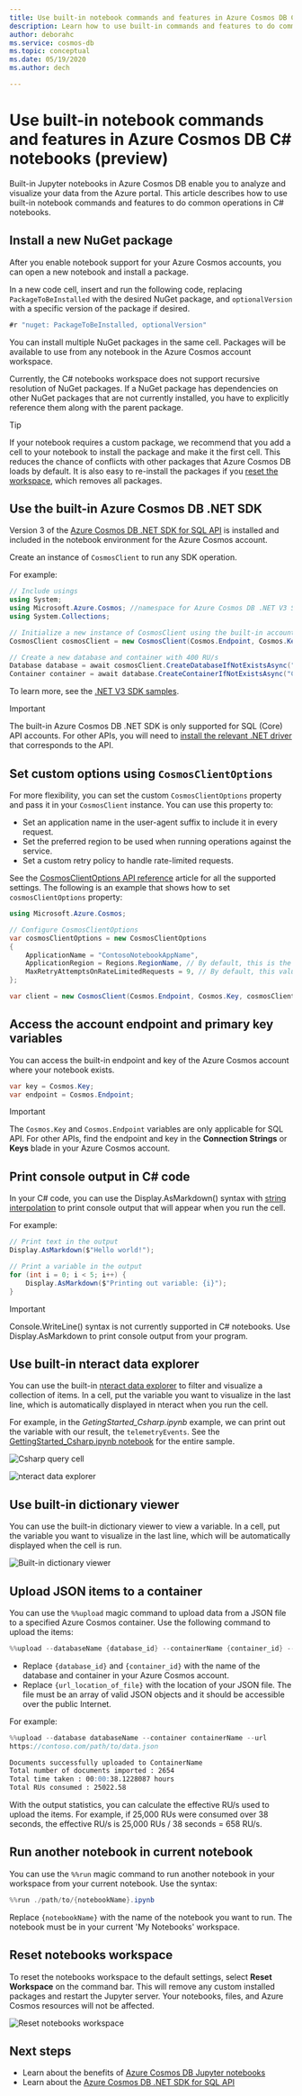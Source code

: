 ```yaml
---
title: Use built-in notebook commands and features in Azure Cosmos DB C# notebooks (preview)
description: Learn how to use built-in commands and features to do common operations using Azure Cosmos DB's built-in C# notebooks.
author: deborahc
ms.service: cosmos-db
ms.topic: conceptual
ms.date: 05/19/2020
ms.author: dech

---
```


# Use built-in notebook commands and features in Azure Cosmos DB C# notebooks (preview)

Built-in Jupyter notebooks in Azure Cosmos DB enable you to analyze and visualize your data from the Azure portal. This article describes how to use built-in notebook commands and features to do common operations in C# notebooks.

## Install a new NuGet package
After you enable notebook support for your Azure Cosmos accounts, you can open a new notebook and install a package.

In a new code cell, insert and run the following code, replacing ``PackageToBeInstalled`` with the desired NuGet package, and ``optionalVersion`` with a specific version of the package if desired. 

```csharp
#r "nuget: PackageToBeInstalled, optionalVersion"
```

You can install multiple NuGet packages in the same cell. Packages will be available to use from any notebook in the Azure Cosmos account workspace. 

Currently, the C# notebooks workspace does not support recursive resolution of NuGet packages. If a NuGet package has dependencies on other NuGet packages that are not currently installed, you have to explicitly reference them along with the parent package.

> [!TIP]
> If your notebook requires a custom package, we recommend that you add a cell to your notebook to install the package and make it the first cell. This reduces the chance of conflicts with other packages that Azure Cosmos DB loads by default. It is also easy to re-install the packages if you [reset the workspace](#reset-notebooks-workspace), which removes all packages. 

## Use the built-in Azure Cosmos DB .NET SDK
Version 3 of the [Azure Cosmos DB .NET SDK for SQL API](https://github.com/Azure/azure-cosmos-dotnet-v3) is installed and included in the notebook environment for the Azure Cosmos account.

Create an instance of ``CosmosClient`` to run any SDK operation. 

For example:

```csharp
// Include usings
using System;
using Microsoft.Azure.Cosmos; //namespace for Azure Cosmos DB .NET V3 SDK
using System.Collections;

// Initialize a new instance of CosmosClient using the built-in account endpoint and key parameters
CosmosClient cosmosClient = new CosmosClient(Cosmos.Endpoint, Cosmos.Key);

// Create a new database and container with 400 RU/s
Database database = await cosmosClient.CreateDatabaseIfNotExistsAsync("DatabaseName");
Container container = await database.CreateContainerIfNotExistsAsync("ContainerName", "/partitionKey", 400);
```
To learn more, see the [.NET V3 SDK samples](https://github.com/Azure/azure-cosmos-dotnet-v3/tree/master/Microsoft.Azure.Cosmos.Samples/Usage). 

> [!IMPORTANT]
> The built-in Azure Cosmos DB .NET SDK is only supported for SQL (Core) API accounts. For other APIs, you will need to [install the relevant .NET driver](#install-a-new-nuget-package) that corresponds to the API. 

## Set custom options using ``CosmosClientOptions``
For more flexibility, you can set the custom ``CosmosClientOptions`` property and pass it in your ``CosmosClient`` instance. You can use this property to:

- Set an application name in the user-agent suffix to include it in every request.
- Set the preferred region to be used when running operations against the service.
- Set a custom retry policy to handle rate-limited requests.

See the [CosmosClientOptions API reference](/dotnet/api/microsoft.azure.cosmos.cosmosclientoptions) article for all the supported settings. The following is an example that shows how to set `cosmosClientOptions` property:

```csharp
using Microsoft.Azure.Cosmos;

// Configure CosmosClientOptions
var cosmosClientOptions = new CosmosClientOptions
{
    ApplicationName = "ContosoNotebookAppName",
    ApplicationRegion = Regions.RegionName, // By default, this is the region you first created your account in
    MaxRetryAttemptsOnRateLimitedRequests = 9, // By default, this value is 9
};

var client = new CosmosClient(Cosmos.Endpoint, Cosmos.Key, cosmosClientOptions);
```

## Access the account endpoint and primary key variables
You can access the built-in endpoint and key of the Azure Cosmos account where your notebook exists.

```csharp
var key = Cosmos.Key;
var endpoint = Cosmos.Endpoint;
```

> [!IMPORTANT]
> The ``Cosmos.Key`` and ``Cosmos.Endpoint`` variables are only applicable for SQL API. For other APIs, find the endpoint and key in the **Connection Strings** or **Keys** blade in your Azure Cosmos account.  

## Print console output in C# code
In your C# code, you can use the Display.AsMarkdown() syntax with [string interpolation](/dotnet/csharp/language-reference/tokens/interpolated) to print console output that will appear when you run the cell. 

For example: 

```csharp
// Print text in the output
Display.AsMarkdown($"Hello world!");

// Print a variable in the output
for (int i = 0; i < 5; i++) {
    Display.AsMarkdown($"Printing out variable: {i}");
}
```
> [!IMPORTANT]
> Console.WriteLine() syntax is not currently supported in C# notebooks. Use Display.AsMarkdown to print console output from your program. 

## Use built-in nteract data explorer
You can use the built-in [nteract data explorer](https://blog.nteract.io/designing-the-nteract-data-explorer-f4476d53f897) to filter and visualize a collection of items. In a cell, put the variable you want to visualize in the last line, which is automatically displayed in nteract when you run the cell.

For example, in the *GetingStarted_Csharp.ipynb* example, we can print out the variable with our result, the ``telemetryEvents``. See the [GettingStarted_Csharp.ipynb notebook](https://github.com/Azure-Samples/cosmos-notebooks/blob/master/CSharp_quickstarts/GettingStarted_CSharp.ipynb) for the entire sample. 

![Csharp query cell](media/use-notebook-features-and-commands/csharp-query-cell.png)

![nteract data explorer](media/use-notebook-features-and-commands/csharp-nteract-built-in-chart.png)

## Use built-in dictionary viewer
You can use the built-in dictionary viewer to view a variable. In a cell, put the variable you want to visualize in the last line, which will be automatically displayed when the cell is run.

![Built-in dictionary viewer](media/use-notebook-features-and-commands/csharp-built-in-dictionary-viewer.png)

## Upload JSON items to a container
You can use the ``%%upload`` magic command to upload data from a JSON file to a specified Azure Cosmos container. Use the following command to upload the items:

```csharp
%%upload --databaseName {database_id} --containerName {container_id} --url {url_location_of_file}
```

- Replace ``{database_id}`` and ``{container_id}`` with the name of the database and container in your Azure Cosmos account. 
- Replace ``{url_location_of_file}`` with the location of your JSON file. The file must be an array of valid JSON objects and it should be accessible over the public Internet.

For example:

```csharp
%%upload --database databaseName --container containerName --url 
https://contoso.com/path/to/data.json
```
```markdown
Documents successfully uploaded to ContainerName
Total number of documents imported : 2654
Total time taken : 00:00:38.1228087 hours
Total RUs consumed : 25022.58
```

With the output statistics, you can calculate the effective RU/s used to upload the items. For example, if 25,000 RUs were consumed over 38 seconds, the effective RU/s is 25,000 RUs / 38 seconds = 658 RU/s.

## Run another notebook in current notebook 
You can use the ``%%run`` magic command to run another notebook in your workspace from your current notebook. Use the syntax:

```csharp
%%run ./path/to/{notebookName}.ipynb
```
Replace ``{notebookName}`` with the name of the notebook you want to run. The notebook must be in your current 'My Notebooks' workspace. 

## Reset notebooks workspace
To reset the notebooks workspace to the default settings, select **Reset Workspace** on the command bar. This will remove any custom installed packages and restart the Jupyter server. Your notebooks, files, and Azure Cosmos resources will not be affected.  

![Reset notebooks workspace](media/use-notebook-features-and-commands/reset-workspace.png)

## Next steps

- Learn about the benefits of [Azure Cosmos DB Jupyter notebooks](cosmosdb-jupyter-notebooks.md)
- Learn about the [Azure Cosmos DB .NET SDK for SQL API](https://github.com/Azure/azure-cosmos-dotnet-v3)
